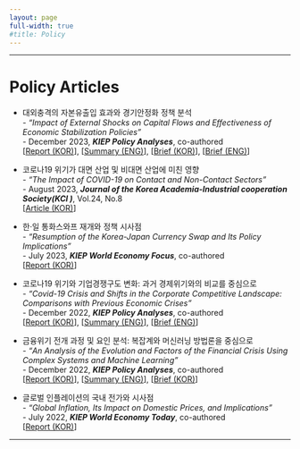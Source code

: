 ```yaml
---
layout: page
full-width: true
#title: Policy 
---
```


<hr size="2px">

# Policy Articles 
* 대외충격의 자본유출입 효과와 경기안정화 정책 분석 <br>
  -&nbsp;_“Impact of External Shocks on Capital Flows and Effectiveness of Economic Stabilization Policies”_ <br>
  -&nbsp;December 2023, _**KIEP Policy Analyses**_, co-authored <br>
  [[Report (KOR)](https://econhanwt.github.io/my_docs/papers/2023_12_KIEP_Policy_Analysis_Ext_Shocks.pdf)], [[Summary (ENG)](https://econhanwt.github.io/my_docs/papers/2023_12_KIEP_Policy_Analysis_SumEng_Ext_Shocks.pdf)], [[Brief (KOR)](https://econhanwt.github.io/my_docs/papers/2023_12_KIEP_Policy_Analysis_KorBrief_Ext_Shocks.pdf)], [[Brief (ENG)](https://econhanwt.github.io/my_docs/papers/2023_12_KIEP_Policy_Analysis_EngBrief_Ext_Shocks.pdf)] 

* 코로나19 위기가 대면 산업 및 비대면 산업에 미친 영향 <br>
  -&nbsp;_“The Impact of COVID-19 on Contact and Non-Contact Sectors”_ <br>
  -&nbsp;August 2023, _**Journal of the Korea Academia-Industrial cooperation Society(KCI )**_, Vol.24, No.8 <br>
  [[Article (KOR)](https://econhanwt.github.io/my_docs/papers/2023_08_Covid19_C_NC.pdf)]

* 한·일 통화스와프 재개와 정책 시사점 <br>
  -&nbsp;_“Resumption of the Korea-Japan Currency Swap and Its Policy Implications”_ <br>
  -&nbsp;July 2023, _**KIEP World Economy Focus**_, co-authored <br>
  [[Report (KOR)](https://econhanwt.github.io/my_docs/papers/2023_07_KIEP_focus_KORJPN_swap.pdf)]

* 코로나19 위기와 기업경쟁구도 변화: 과거 경제위기와의 비교를 중심으로 <br>
  -&nbsp;_“Covid-19 Crisis and Shifts in the Corporate Competitive Landscape: Comparisons with Previous Economic Crises”_ <br>
  -&nbsp;December 2022, _**KIEP Policy Analyses**_, co-authored <br>
  [[Report (KOR)](https://econhanwt.github.io/my_docs/papers/2022_12_KIEP_Policy_Analyses_CovidCorpComp.pdf)], [[Summary (ENG)](https://econhanwt.github.io/my_docs/papers/2022_12_KIEP_Policy_Analyses_SumEng_CovidCorpComp.pdf)], [[Brief (ENG)](https://econhanwt.github.io/my_docs/papers/2023_04_KIEP_Policy_Analyses_Brief_Eng_Covid19_firms.pdf)] 

* 금융위기 전개 과정 및 요인 분석: 복잡계와 머신러닝 방법론을 중심으로 <br>
  -&nbsp;_“An Analysis of the Evolution and Factors of the Financial Crisis Using Complex Systems and Machine Learning”_ <br>
  -&nbsp;December 2022, _**KIEP Policy Analyses**_, co-authored <br>
  [[Report (KOR)](https://econhanwt.github.io/my_docs/papers/2022_12_KIEP_Policy_Analyses_FinCrisis.pdf)], [[Summary (ENG)](https://econhanwt.github.io/my_docs/papers/2022_12_KIEP_Policy_Analyses_SumEng_FinCrisis.pdf)], [[Brief (KOR)](https://econhanwt.github.io/my_docs/papers/2022_12_KIEP_Policy_Analyses_Brief_Kor_FinCrisis.pdf)] 

* 글로벌 인플레이션의 국내 전가와 시사점 <br>
  -&nbsp;_“Global Inflation, Its Impact on Domestic Prices, and Implications”_ <br>
  -&nbsp;July 2022, _**KIEP World Economy Today**_, co-authored <br>
  [[Report (KOR)](https://econhanwt.github.io/my_docs/papers/2022_07_World_Economy_Today_Global_Inflation.pdf)] 

<hr size="2px">
